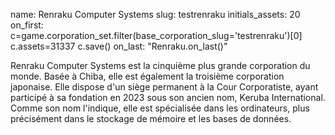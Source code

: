 name: Renraku Computer Systems
slug: testrenraku
initials_assets: 20
on_first: c=game.corporation_set.filter(base_corporation_slug='testrenraku')[0]
        c.assets=31337
        c.save()
on_last: "Renraku.on_last()"

Renraku Computer Systems est la cinquième plus grande corporation du monde. Basée à Chiba, elle est également la troisième corporation japonaise. Elle dispose d'un siège permanent à la Cour Corporatiste, ayant participé à sa fondation en 2023 sous son ancien nom, Keruba International. Comme son nom l'indique, elle est spécialisée dans les ordinateurs, plus précisément dans le stockage de mémoire et les bases de données. 
